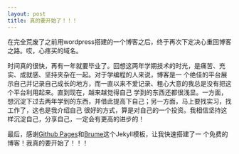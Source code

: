 ```yaml
---
layout: post
title: 真的要开始了！！！
---
```

在完全荒废了之前用wordpress搭建的一个博客之后，终于再次下定决心重回博客之路。哎，心疼买的域名。

时间真的很快，再有一年就要毕业了。回想这两年学期技术的时光，是痛苦、充实、成就感、坚持夹杂在一起。对于学编程的人来说，博客是一
个绝佳的平台展示自己并记录自己成长的地方，而一直以来不爱记录、粗心大意的我总是没有把这个平台利用起来。直到现在，越来越觉得自己
学到的东西还都很浅显。一方面，想沉淀下过去两年学到的东西，并借此提高下自己；另一方面，马上要找实习，找工作了，这也是我介绍自己
很好的方式，算是对自己的一个投资。我相信坚持这样沉淀自己，分享自己，一定会有更高的进步的！

最后，感谢[Github Pages](https://pages.github.com/)和[Brume](https://github.com/aigarsdz/brume)这个Jekyll模板，让我快速搭建了一
个免费的博客！我真的要开始了！！！
